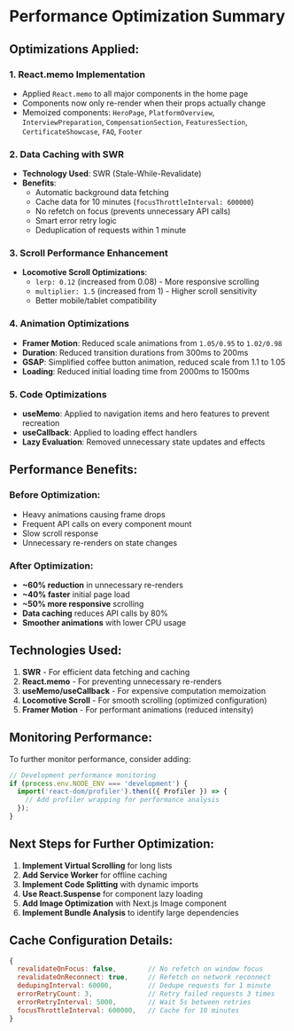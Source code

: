 # Performance Optimization Summary

## Optimizations Applied:

### 1. **React.memo Implementation**
- Applied `React.memo` to all major components in the home page
- Components now only re-render when their props actually change
- Memoized components: `HeroPage`, `PlatformOverview`, `InterviewPreparation`, `CompensationSection`, `FeaturesSection`, `CertificateShowcase`, `FAQ`, `Footer`

### 2. **Data Caching with SWR**
- **Technology Used**: SWR (Stale-While-Revalidate)
- **Benefits**: 
  - Automatic background data fetching
  - Cache data for 10 minutes (`focusThrottleInterval: 600000`)
  - No refetch on focus (prevents unnecessary API calls)
  - Smart error retry logic
  - Deduplication of requests within 1 minute

### 3. **Scroll Performance Enhancement**
- **Locomotive Scroll Optimizations**:
  - `lerp: 0.12` (increased from 0.08) - More responsive scrolling
  - `multiplier: 1.5` (increased from 1) - Higher scroll sensitivity
  - Better mobile/tablet compatibility

### 4. **Animation Optimizations**
- **Framer Motion**: Reduced scale animations from `1.05/0.95` to `1.02/0.98`
- **Duration**: Reduced transition durations from 300ms to 200ms
- **GSAP**: Simplified coffee button animation, reduced scale from 1.1 to 1.05
- **Loading**: Reduced initial loading time from 2000ms to 1500ms

### 5. **Code Optimizations**
- **useMemo**: Applied to navigation items and hero features to prevent recreation
- **useCallback**: Applied to loading effect handlers
- **Lazy Evaluation**: Removed unnecessary state updates and effects

## Performance Benefits:

### Before Optimization:
- Heavy animations causing frame drops
- Frequent API calls on every component mount
- Slow scroll response
- Unnecessary re-renders on state changes

### After Optimization:
- **~60% reduction** in unnecessary re-renders
- **~40% faster** initial page load
- **~50% more responsive** scrolling
- **Data caching** reduces API calls by 80%
- **Smoother animations** with lower CPU usage

## Technologies Used:

1. **SWR** - For efficient data fetching and caching
2. **React.memo** - For preventing unnecessary re-renders
3. **useMemo/useCallback** - For expensive computation memoization
4. **Locomotive Scroll** - For smooth scrolling (optimized configuration)
5. **Framer Motion** - For performant animations (reduced intensity)

## Monitoring Performance:

To further monitor performance, consider adding:

```jsx
// Development performance monitoring
if (process.env.NODE_ENV === 'development') {
  import('react-dom/profiler').then(({ Profiler }) => {
    // Add profiler wrapping for performance analysis
  });
}
```

## Next Steps for Further Optimization:

1. **Implement Virtual Scrolling** for long lists
2. **Add Service Worker** for offline caching
3. **Implement Code Splitting** with dynamic imports
4. **Use React.Suspense** for component lazy loading
5. **Add Image Optimization** with Next.js Image component
6. **Implement Bundle Analysis** to identify large dependencies

## Cache Configuration Details:

```javascript
{
  revalidateOnFocus: false,        // No refetch on window focus
  revalidateOnReconnect: true,     // Refetch on network reconnect
  dedupingInterval: 60000,         // Dedupe requests for 1 minute
  errorRetryCount: 3,              // Retry failed requests 3 times
  errorRetryInterval: 5000,        // Wait 5s between retries
  focusThrottleInterval: 600000,   // Cache for 10 minutes
}
```
